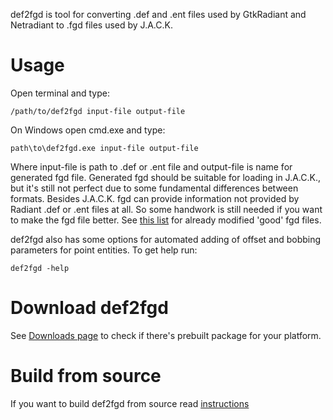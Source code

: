 def2fgd is tool for converting .def and .ent files used by GtkRadiant and Netradiant to .fgd files used by J.A.C.K.

# Usage

Open terminal and type:

    /path/to/def2fgd input-file output-file

On Windows open cmd.exe and type:

    path\to\def2fgd.exe input-file output-file

Where input-file is path to .def or .ent file and output-file is name for generated fgd file. 
Generated fgd should be suitable for loading in J.A.C.K., but it's still not perfect due to some fundamental differences between formats. Besides J.A.C.K. fgd can provide information not provided by Radiant .def or .ent files at all. So some handwork is still needed if you want to make the fgd file better. See [this list](https://bitbucket.org/FreeSlave/def2fgd/wiki/Refined%20fgd%20files) for already modified 'good' fgd files.

def2fgd also has some options for automated adding of offset and bobbing parameters for point entities. To get help run:

    def2fgd -help

# Download def2fgd

See [Downloads page](https://bitbucket.org/FreeSlave/def2fgd/wiki/def2fgd%20downloads) to check if there's prebuilt package for your platform.

# Build from source

If you want to build def2fgd from source read [instructions](https://bitbucket.org/FreeSlave/def2fgd/wiki/Building%20from%20source)
